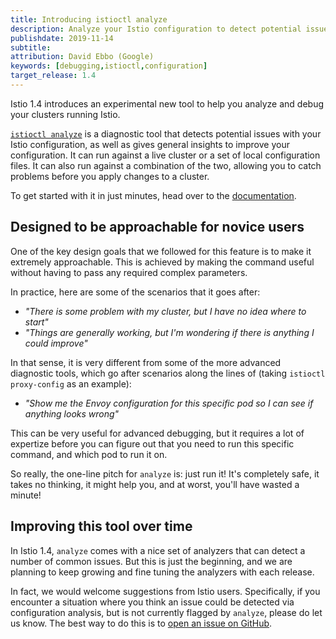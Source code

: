 ```yaml
---
title: Introducing istioctl analyze
description: Analyze your Istio configuration to detect potential issues and get general insights.
publishdate: 2019-11-14
subtitle:
attribution: David Ebbo (Google)
keywords: [debugging,istioctl,configuration]
target_release: 1.4
---
```


Istio 1.4 introduces an experimental new tool to help you analyze and debug your clusters running Istio.

[`istioctl analyze`](/pt-br/docs/reference/commands/istioctl/#istioctl-experimental-analyze) is a diagnostic tool that detects potential issues with your
Istio configuration, as well as gives general insights to improve your configuration.
It can run against a live cluster or a set of local configuration files.
It can also run against a combination of the two, allowing you to catch problems before you
apply changes to a cluster.

To get started with it in just minutes, head over to the [documentation](/pt-br/docs/ops/diagnostic-tools/istioctl-analyze/).

## Designed to be approachable for novice users

One of the key design goals that we followed for this feature is to make it extremely approachable.
This is achieved by making the command useful without having to pass any required complex parameters.

In practice, here are some of the scenarios that it goes after:

- *"There is some problem with my cluster, but I have no idea where to start"*
- *"Things are generally working, but I'm wondering if there is anything I could improve"*

In that sense, it is very different from some of the more advanced diagnostic tools, which go
after scenarios along the lines of (taking `istioctl proxy-config` as an example):

- *"Show me the Envoy configuration for this specific pod so I can see if anything looks wrong"*

This can be very useful for advanced debugging, but it requires a lot of expertize before you
can figure out that you need to run this specific command, and which pod to run it on.

So really, the one-line pitch for `analyze` is: just run it! It's completely safe, it takes no thinking,
it might help you, and at worst, you'll have wasted a minute!

## Improving this tool over time

In Istio 1.4, `analyze` comes with a nice set of analyzers that can detect a number of common issues.
But this is just the beginning, and we are planning to keep growing and fine tuning the analyzers with
each release.

In fact, we would welcome suggestions from Istio users. Specifically, if you encounter a situation
where you think an issue could be detected via configuration analysis, but is not currently flagged
by `analyze`, please do let us know. The best way to do this is to [open an issue on GitHub](https://github.com/istio/istio/issues).